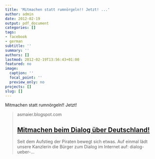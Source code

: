 ```yaml
---
title: 'Mitmachen statt rumnörgeln!! Jetzt! ...'
author: admin
date: 2012-02-19
output: pdf_document
categories: []
tags:
- facebook
- german
subtitle: ''
summary: ''
authors: []
lastmod: 2012-02-19T13:56:43+01:00
featured: no
image:
  caption: ''
  focal_point: ''
  preview_only: no
projects: []
slug: []
---
```

Mitmachen statt rumnörgeln!! Jetzt!
> asmaier.blogspot.com
> ## [Mitmachen beim Dialog über Deutschland!](http://asmaier.blogspot.com/2012/02/mitmachen-beim-dialog-uber-deutschland.html)
>
>   Seit dem Aufstieg der Piraten bewegt sich etwas. Auf einmal lädt unsere Kanzlerin die Bürger zum Dialog im Internet auf:    dialog-ueber-...

